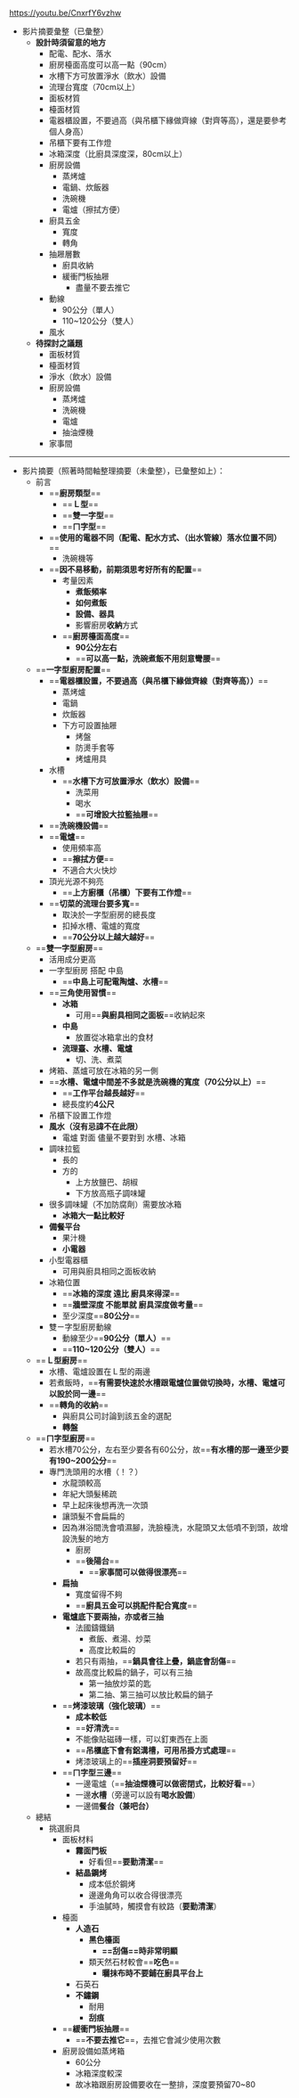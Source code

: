 https://youtu.be/CnxrfY6vzhw

- 影片摘要彙整（已彙整）
	- **設計時須留意的地方**
		- 配電、配水、落水
		- 廚房檯面高度可以高一點（90cm）
		- 水槽下方可放置淨水（飲水）設備
		- 流理台寬度（70cm以上）
		- 面板材質
		- 檯面材質
		- 電器櫃設置，不要過高（與吊櫃下緣做齊線（對齊等高），還是要參考個人身高）
		- 吊櫃下要有工作燈
		- 冰箱深度（比廚具深度深，80cm以上）
		- 廚房設備
			- 蒸烤爐
			- 電鍋、炊飯器
			- 洗碗機
			- 電爐（擦拭方便）
		- 廚具五金
			- 寬度
			- 轉角
		- 抽屜層數
			- 廚具收納
			- 緩衝門板抽屜
				- 盡量不要去推它
		- 動線
			- 90公分（單人）
			- 110~120公分（雙人）
		- 風水
	- **待探討之議題**
		- 面板材質
		- 檯面材質
		- 淨水（飲水）設備
		- 廚房設備
			- 蒸烤爐
			- 洗碗機
			- 電爐
			- 抽油煙機
		- 家事間
---
- 影片摘要（照著時間軸整理摘要（未彙整），已彙整如上）：
	- 前言
		- ==**廚房類型**==
			- ==**Ｌ型**==
			- ==**雙一字型**==
			- ==**ㄇ字型**==
		- ==**使用的電器不同（配電、配水方式、（出水管線）落水位置不同）**==
			- 洗碗機等
		- ==**因不易移動，前期須思考好所有的配置**==
			- 考量因素
				- **煮飯頻率**
				- **如何煮飯**
				- **設備、器具**
				- 影響廚房**收納**方式
			- ==**廚房檯面高度**==
				- **90公分左右**
				- ==**可以高一點，洗碗煮飯不用刻意彎腰**==
	- ==**一字型廚房配置**==
		- ==**電器櫃設置，不要過高（與吊櫃下緣做齊線（對齊等高））**==
			- 蒸烤爐
			- 電鍋
			- 炊飯器
			- 下方可設置抽屜
				- 烤盤
				- 防燙手套等
				- 烤爐用具
		- 水槽
			- ==**水槽下方可放置淨水（飲水）設備**==
				- 洗菜用
				- 喝水
				- ==**可增設大拉籃抽屜**==
		- ==**洗碗機設備**==
		- ==**電爐**==
			- 使用頻率高
			- ==**擦拭方便**==
			- 不適合大火快炒
		- 頂光光源不夠亮
			- ==**上方廚櫃（吊櫃）下要有工作燈**==
		- ==**切菜的流理台要多寬**==
			- 取決於一字型廚房的總長度
			- 扣掉水槽、電爐的寬度
			- ==**70公分以上越大越好**==
	- ==**雙一字型廚房**==
		- 活用成分更高
		- 一字型廚房 搭配 中島
			- ==**中島上可配電陶爐、水槽**==
		- ==**三角使用習慣**==
			- **冰箱**
				- 可用==**與廚具相同之面板**==收納起來
			- **中島**
				- 放置從冰箱拿出的食材
			- **流理臺、水槽、電爐**
				- 切、洗、煮菜
		- 烤箱、蒸爐可放在冰箱的另一側
		- ==**水槽、電爐中間差不多就是洗碗機的寬度（70公分以上）**==
			- ==**工作平台越長越好**==
			- 總長度約**4公尺**
		- 吊櫃下設置工作燈
		- **風水（沒有忌諱不在此限）**
			- 電爐 對面 儘量不要對到 水槽、冰箱
		- 調味拉籃
			- 長的
			- 方的
				- 上方放鹽巴、胡椒
				- 下方放高瓶子調味罐
		- 很多調味罐（不加防腐劑）需要放冰箱
			- **冰箱大一點比較好**
		- **備餐平台**
			- 果汁機
			- **小電器**
		- 小型電器櫃
			- 可用與廚具相同之面板收納
		- 冰箱位置
			- ==**冰箱的深度 遠比 廚具來得深**==
			- ==**牆壁深度 不能單就 廚具深度做考量**==
			- 至少深度==**80公分**==
		- 雙ㄧ字型廚房動線
			- 動線至少==**90公分（單人）**==
			- ==**110~120公分（雙人）**==
	- ==**Ｌ型廚房**==
		- 水槽、電爐設置在Ｌ型的兩邊
		- 若煮飯時，==**有需要快速於水槽跟電爐位置做切換時，水槽、電爐可以設於同一邊**==
		- ==**轉角的收納**==
			- 與廚具公司討論到該五金的選配
			- **轉盤**
	- ==**ㄇ字型廚房**==
		- 若水槽70公分，左右至少要各有60公分，故==**有水槽的那一邊至少要有190~200公分**==
		- 專門洗頭用的水槽（！？）
			- 水龍頭較高
			- 年紀大頭髮稀疏
			- 早上起床後想再洗一次頭
			- 讓頭髮不會扁扁的
			- 因為淋浴間洗會噴濕腳，洗臉檯洗，水龍頭又太低噴不到頭，故增設洗髮的地方
				- 廚房
				- ==**後陽台**==
					- ==**家事間可以做得很漂亮**==
			- **扁抽**
				- 寬度留得不夠
				- ==**廚具五金可以挑配件配合寬度**==
			- **電爐底下要兩抽，亦或者三抽**
				- 法國鑄鐵鍋
					- 煮飯、煮湯、炒菜
					- 高度比較扁的
				- 若只有兩抽，==**鍋具會往上疊，鍋底會刮傷**==
				- 故高度比較扁的鍋子，可以有三抽
					- 第一抽放炒菜的匙
					- 第二抽、第三抽可以放比較扁的鍋子
			- ==**烤漆玻璃（強化玻璃）**==
				- **成本較低**
				- ==**好清洗**==
				- 不能像貼磁磚一樣，可以釘東西在上面
				- ==**吊櫃底下會有鋁溝槽，可用吊掛方式處理**==
				- 烤漆玻璃上的==**插座洞要預留好**==
			- ==**ㄇ字型三邊**==
				- 一邊電爐（==**抽油煙機可以做密閉式，比較好看**==）
				- 一邊**水槽**（旁邊可以設有**喝水設備**）
				- 一邊備**餐台（兼吧台）**
	- 總結
		- 挑選廚具
			- 面板材料
				- **霧面門板**
					- 好看但==**要勤清潔**==
				- **結晶鋼烤**
					- 成本低於鋼烤
					- 邊邊角角可以收合得很漂亮
					- 手油膩時，觸摸會有紋路（**要勤清潔**）
			- 檯面
				- **人造石**
					- **黑色檯面**
						- **==刮傷==時非常明顯**
					- 類天然石材較會==**吃色**==
						- **曬抹布時不要鋪在廚具平台上**
				- 石英石
				- **不鏽鋼**
					- 耐用
					- **刮痕**
			- ==**緩衝門板抽屜**==
				- ==**不要去推它**==，去推它會減少使用次數
			- 廚房設備如蒸烤箱
				- 60公分
				- 冰箱深度較深
				- 故冰箱跟廚房設備要收在一整排，深度要預留70~80